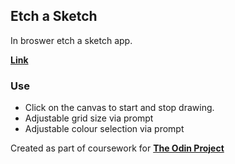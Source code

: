 ## Etch a Sketch

In broswer etch a sketch app. 

[**Link**](https://rhys-morris.github.io/etch-a-sketch/)

### Use

- Click on the canvas to start and stop drawing.
- Adjustable grid size via prompt
- Adjustable colour selection via prompt

Created as part of coursework for [**The Odin Project**](https://www.theodinproject.com/courses/web-development-101/lessons/etch-a-sketch-project)
